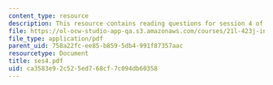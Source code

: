 ```yaml
---
content_type: resource
description: This resource contains reading questions for session 4 of the course.
file: https://ol-ocw-studio-app-qa.s3.amazonaws.com/courses/21l-423j-introduction-to-anglo-american-folk-music-fall-2005/ca3583e92c525ed768cf7c094db60358_ses4.pdf
file_type: application/pdf
parent_uid: 758a22fc-ee85-b859-5db4-991f87357aac
resourcetype: Document
title: ses4.pdf
uid: ca3583e9-2c52-5ed7-68cf-7c094db60358
---
```


